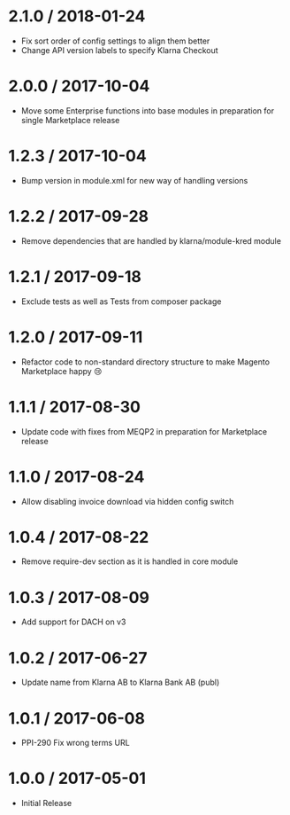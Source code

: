 
2.1.0 / 2018-01-24
==================

  * Fix sort order of config settings to align them better
  * Change API version labels to specify Klarna Checkout

2.0.0 / 2017-10-04
==================

  * Move some Enterprise functions into base modules in preparation for single Marketplace release

1.2.3 / 2017-10-04
==================

  * Bump version in module.xml for new way of handling versions

1.2.2 / 2017-09-28
==================

  * Remove dependencies that are handled by klarna/module-kred module

1.2.1 / 2017-09-18
==================

  * Exclude tests as well as Tests from composer package

1.2.0 / 2017-09-11
==================

  * Refactor code to non-standard directory structure to make Magento Marketplace happy 😢

1.1.1 / 2017-08-30
==================

  * Update code with fixes from MEQP2 in preparation for Marketplace release

1.1.0 / 2017-08-24
==================

  * Allow disabling invoice download via hidden config switch

1.0.4 / 2017-08-22
==================

  * Remove require-dev section as it is handled in core module

1.0.3 / 2017-08-09
==================

  * Add support for DACH on v3

1.0.2 / 2017-06-27
==================

  * Update name from Klarna AB to Klarna Bank AB (publ)

1.0.1 / 2017-06-08
==================

  * PPI-290 Fix wrong terms URL

1.0.0 / 2017-05-01
==================

  * Initial Release

